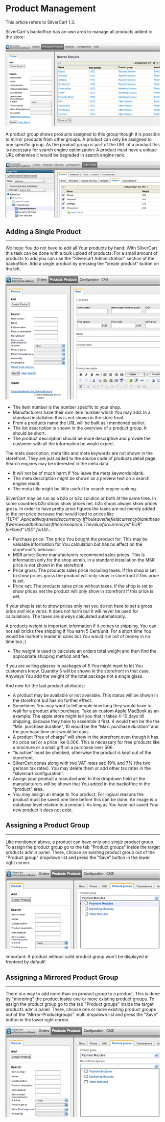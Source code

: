 # Product Management

This article refers to SilverCart 1.3.

SilverCart's backoffice has an own area to manage all products added to the store:

![](_images/productadmin1_3.png)

A product group shows products assigned to this group though it is possible to mirror products from other groups. A product can only be assigned to one specific group. As the product group is part of the URL of a product this is necessary for search engine optimization: A product must have a unique URL otherwise it would be degraded in search engine rank.

![](_images/productcms1_3.png)

## Adding a Single Product
- - -

We hope You do not have to add all Your products by hand. With SilverCart this task can be done with a bulk upload of products. For a small amount of products to add you can use the “Silvercart Administration” section of the backoffice. Add a single product by pressing the “create product” button on the left.

![](_images/product_1_3_create.png)

* The item number is the number specific to your shop.
* Manufacturers have their own item number which You may add. In a standard installation this is not shown in the store front.
* From a products name the URL will be built as i mentioned earlier.
* The list description is shown in the overview of a product group. It should be short.
* The product description should be more descriptive and provide the customer with all the information he would expect.


The meta description, meta title and meta keywords are not shown in the storefront. They are just added to the source code of products detail page. Search engines may be interested in the meta data.


* It will not be of much harm if You leave the meta keywords blank.
* The meta description might be shown as a preview text on a search engine result.
* The meta title might be little useful for search engine ranking.


SilverCart may be run as a b2b or b2c solution or both at the same time. In some countries b2b shops show prices net. b2c shops always show prices gross. In order to have pretty price figures the taxes are not merely added to the net price because that would lead to prices like “11.74$”. A price always needs a currency. If You leave the field currency blank the software would behave as if there is no price. The value for currency is “EUR” for € and “USD” for US-$.

   
* Purchase price: The price You bought the product for. This may be valuable information for You calculation but has no effect on the storefront's behavior.   
* MSR price: Some manufacturers recommend sales prices. This is information only for the shop admin. In a standard installation the MSR price is not shown in the storefront.   
* Price gross: The products sales price including taxes. If the shop is set to show prices gross the product will only show in storefront if this price is set.   
* Price net: The products sales price without taxes. If the shop is set to show prices net the product will only show in storefront if this price is set.   
   

If your shop is set to show prices only net you do not have to set a gross price and vice versa. It does not harm but it will never be used for calculations. The taxes are always calculated automatically.

A products weight is important information if it comes to shipping. You can not sell bricks free shipping if You earn 5 Cent/unit. For a short time You would be market's leader in sales but You would run out of money in no time too ;)

   
* The weight is used to calculate an orders total weight and then find the appropriate shipping method and fee.   
   

If you are selling glasses in packages of 5 You might want to let You customers know. Quantity 5 will be shown in the storefront in that case. Anyways You add the weight of the total package not a single glass.

And now for the last product attributes:

   
* A product may be available or not available. This status will be shown in the storefront but has no further effect.
* Sometimes You may want to tell people how long they would have to wait for a product after purchase. Take an custom Apple MacBook as an example: The apple store might tell you that it takes 4-10 days till shipping, because they have to assemble it first. 4 would then be the the “Min. purchase duration”, 10 would be the “Max. purchase duration” and the purchase time unit would be days.   
* A product “free of charge” will show in the storefront even though it has no price set or a price like 0.00€. This is necessary for free products like a brochure or a small gift on a purchase over 50€.   
* “is active” must be checked, otherwise the product is kept out of the storefront.   
* SilverCart cones along with two VAT rates set: 19% and 7% (the two german tax rates). You may delete them or add other tax rates in the “silvercart configuration”.   
* Assign your product a manufacturer. In this dropdown field all the manufacturers will be shown that You added in the backoffice in the “product” area.   
* You may assign an image to You product. For logical reasons the product must be saved one time before this can be done. An image is a database level relation to a product. As long as You have not saved Your new product it does not exist.   
   

## Assigning a Product Group
- - -

Like mentioned above, a product can have only one single product group.
To assign the product group go to the tab "Product groups" inside the target products admin panel.
There, choose an existing product group out of the "Product group" dropdown list and press the "Save" button in the lower right corner.

![](_images/product_1_3_assign_productgroup.png)

Important: A product without valid product group won't be displayed in frontend by default!

## Assigning a Mirrored Product Group
- - -

There is a way to add more than on product group to a product.
This is done by "mirroring" the product inside one or more existing product groups.
To assign the product group go to the tab "Product groups" inside the target products admin panel.
There, choose one or more existing product groups out of the "Mirror-Productgroups" multi dropdown list and press the "Save" button in the lower right corner.

![](_images/product_1_3_assign_mirrorgroup.png)